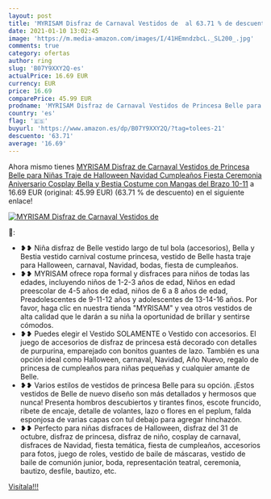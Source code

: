 ```yaml
---
layout: post
title: 'MYRISAM Disfraz de Carnaval Vestidos de  al 63.71 % de descuento'
date: 2021-01-10 13:02:45
image: 'https://m.media-amazon.com/images/I/41HEmndzbcL._SL200_.jpg'
comments: true
category: ofertas
author: ring
slug: 'B07Y9XXY2Q-es'
actualPrice: 16.69 EUR
currency: EUR
price: 16.69
comparePrice: 45.99 EUR
prodname: 'MYRISAM Disfraz de Carnaval Vestidos de Princesa Belle para Niñas Traje de Halloween Navidad Cumpleaños Fiesta Ceremonia Aniversario Cosplay Bella y Bestia Costume con Mangas del Brazo 10-11'
country: 'es'
flag: '🇪🇸'
buyurl: 'https://www.amazon.es/dp/B07Y9XXY2Q/?tag=tolees-21'
descuento: '63.71'
average: '16.69'
---
```


Ahora mismo tienes [MYRISAM Disfraz de Carnaval Vestidos de Princesa Belle para Niñas Traje de Halloween Navidad Cumpleaños Fiesta Ceremonia Aniversario Cosplay Bella y Bestia Costume con Mangas del Brazo 10-11](https://www.amazon.es/dp/B07Y9XXY2Q/?tag=tolees-21) a 16.69 EUR (original: 45.99 EUR) (63.71 %  de descuento) en el siguiente enlace!

[![MYRISAM Disfraz de Carnaval Vestidos de ](https://m.media-amazon.com/images/I/41HEmndzbcL._SL200_.jpg)](https://www.amazon.es/dp/B07Y9XXY2Q/?tag=tolees-21)

🔎:

- ❥❥ Niña disfraz de Belle vestido largo de tul bola (accesorios), Bella y Bestia vestido carnival costume princesa, vestido de Belle hasta traje para Halloween, carnaval, Navidad, bodas, fiesta de cumpleaños.
- ❥❥ MYRISAM ofrece ropa formal y disfraces para niños de todas las edades, incluyendo niños de 1-2-3 años de edad, Niños en edad preescolar de 4-5 años de edad, niños de 6 a 8 años de edad, Preadolescentes de 9-11-12 años y adolescentes de 13-14-16 años. Por favor, haga clic en nuestra tienda "MYRISAM" y vea otros vestidos de alta calidad que le darán a su niña la oportunidad de brillar y sentirse cómodos.
- ❥❥ Puedes elegir el Vestido SOLAMENTE o Vestido con accesorios. El juego de accesorios de disfraz de princesa está decorado con detalles de purpurina, emparejado con bonitos guantes de lazo. También es una opción ideal como Halloween, carnaval, Navidad, Año Nuevo, regalo de princesa de cumpleaños para niñas pequeñas y cualquier amante de Belle.
- ❥❥ Varios estilos de vestidos de princesa Belle para su opción. ¡Estos vestidos de Belle de nuevo diseño son más detallados y hermosos que nunca! Presenta hombros descubiertos y tirantes finos, escote fruncido, ribete de encaje, detalle de volantes, lazo o flores en el peplum, falda esponjosa de varias capas con tul debajo para agregar hinchazón.
- ❥❥ Perfecto para niñas disfraces de Halloween, disfraz del 31 de octubre, disfraz de princesa, disfraz de niño, cosplay de carnaval, disfraces de Navidad, fiesta temática, fiesta de cumpleaños, accesorios para fotos, juego de roles, vestido de baile de máscaras, vestido de baile de comunión junior, boda, representación teatral, ceremonia, bautizo, desfile, bautizo, etc.

[Visítala!!!](https://www.amazon.es/dp/B07Y9XXY2Q/?tag=tolees-21)

